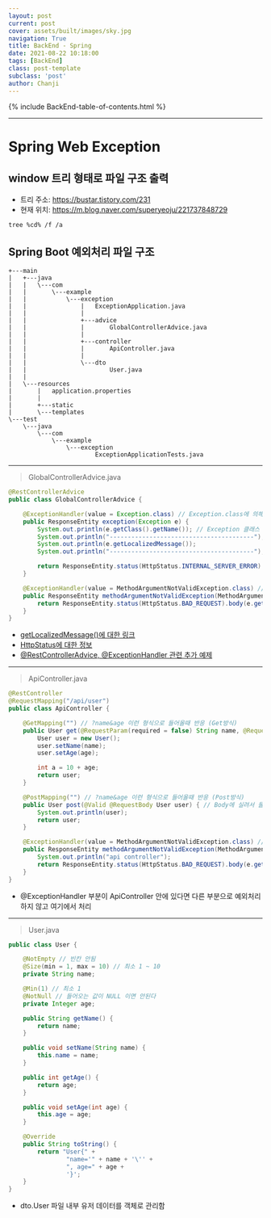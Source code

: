 ```yaml
---
layout: post
current: post
cover: assets/built/images/sky.jpg
navigation: True
title: BackEnd - Spring
date: 2021-08-22 10:18:00
tags: [BackEnd]
class: post-template
subclass: 'post'
author: Chanji
---
```

{% include BackEnd-table-of-contents.html %}
***
# Spring Web Exception

## window 트리 형태로 파일 구조 출력
- 트리 주소: https://bustar.tistory.com/231</br>
- 현재 위치: https://m.blog.naver.com/superyeoju/221737848729</br>
~~~bash
tree %cd% /f /a
~~~


## Spring Boot 예외처리 파일 구조
~~~
+---main
|   +---java
|   |   \---com
|   |       \---example
|   |           \---exception
|   |               |   ExceptionApplication.java
|   |               |
|   |               +---advice
|   |               |       GlobalControllerAdvice.java
|   |               |
|   |               +---controller
|   |               |       ApiController.java
|   |               |
|   |               \---dto
|   |                       User.java
|   |
|   \---resources
|       |   application.properties
|       |
|       +---static
|       \---templates
\---test
    \---java
        \---com
            \---example
                \---exception
                        ExceptionApplicationTests.java
~~~
***

> GlobalControllerAdvice.java


~~~java
@RestControllerAdvice
public class GlobalControllerAdvice {

    @ExceptionHandler(value = Exception.class) // Exception.class에 의해서 모든 예외 부분에 대해서 아래부분의 알고리즘을 처리함
    public ResponseEntity exception(Exception e) {
        System.out.println(e.getClass().getName()); // Exception 클래스 명을 가져옴
        System.out.println("----------------------------------------");
        System.out.println(e.getLocalizedMessage()); 
        System.out.println("----------------------------------------");

        return ResponseEntity.status(HttpStatus.INTERNAL_SERVER_ERROR).body("");
    }

    @ExceptionHandler(value = MethodArgumentNotValidException.class) // 특정 메소드의 예외를 처리(MethodArgumentNotValidException) MethodArgumentNotValidException에 대한 예외 처리
    public ResponseEntity methodArgumentNotValidException(MethodArgumentNotValidException e) {
        return ResponseEntity.status(HttpStatus.BAD_REQUEST).body(e.getMessage());
    }
}
~~~

- [getLocalizedMessage()에 대한 링크](https://stackoverflow.com/questions/24988491/difference-between-e-getmessage-and-e-getlocalizedmessage)
- [HttpStatus에 대한 정보](https://docs.spring.io/spring-framework/docs/current/javadoc-api/org/springframework/http/HttpStatus.html)
- [@RestControllerAdvice, @ExceptionHandler 관련 추가 예제](https://jeong-pro.tistory.com/195
)

***


> ApiController.java


~~~java
@RestController
@RequestMapping("/api/user")
public class ApiController {

    @GetMapping("") // ?name&age 이런 형식으로 들어올때 반응 (Get방식)
    public User get(@RequestParam(required = false) String name, @RequestParam(required = false) Integer age) { // 
        User user = new User();
        user.setName(name);
        user.setAge(age);

        int a = 10 + age;
        return user;
    }

    @PostMapping("") // ?name&age 이런 형식으로 들어올때 반응 (Post방식)
    public User post(@Valid @RequestBody User user) { // Body에 실려서 들어옴
        System.out.println(user);
        return user;
    }

    @ExceptionHandler(value = MethodArgumentNotValidException.class) // Api안에 있는 Controller 작동한다
    public ResponseEntity methodArgumentNotValidException(MethodArgumentNotValidException e) {
        System.out.println("api controller");
        return ResponseEntity.status(HttpStatus.BAD_REQUEST).body(e.getMessage());
    }
}
~~~

- @ExceptionHandler 부분이 ApiController 안에 있다면 다른 부분으로 예외처리하지 않고 여기에서 처리
  
***

> User.java


~~~java
public class User {

    @NotEmpty // 빈칸 안됨
    @Size(min = 1, max = 10) // 최소 1 ~ 10
    private String name;

    @Min(1) // 최소 1
    @NotNull // 들어오는 값이 NULL 이면 안된다
    private Integer age;

    public String getName() {
        return name;
    }

    public void setName(String name) {
        this.name = name;
    }

    public int getAge() {
        return age;
    }

    public void setAge(int age) {
        this.age = age;
    }

    @Override
    public String toString() {
        return "User{" +
                "name='" + name + '\'' +
                ", age=" + age +
                '}';
    }
}
~~~

- dto.User 파일 내부 유저 데이터를 객체로 관리함